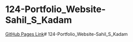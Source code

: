 # 124-Portfolio_Website-Sahil_S_Kadam
[GitHub Pages Link](https://kadamsahil2511.github.io/124-Portfolio_Website-Sahil_S_Kadam/)# 124-Portfolio_Website-Sahil_S_Kadam
